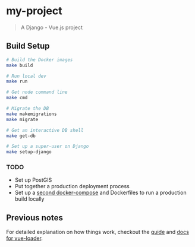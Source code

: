 # my-project

> A Django - Vue.js project

## Build Setup

``` bash
# Build the Docker images
make build

# Run local dev
make run

# Get node command line
make cmd

# Migrate the DB
make makemigrations
make migrate

# Get an interactive DB shell
make get-db

# Set up a super-user on Django
make setup-django
```


### TODO

 * Set up PostGIS
 * Put together a production deployment process
 * Set up a [second docker-compose](https://docs.docker.com/compose/extends/) and Dockerfiles to run a production build locally


## Previous notes

For detailed explanation on how things work, checkout the [guide](https://github.com/vuejs-templates/webpack#vue-webpack-boilerplate) and [docs for vue-loader](http://vuejs.github.io/vue-loader).
